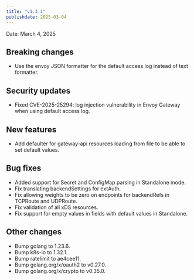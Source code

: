 ```yaml
---
title: "v1.3.1"
publishdate: 2025-03-04
---
```


Date: March 4, 2025

## Breaking changes
- Use the envoy JSON formatter for the default access log instead of text formatter.

## Security updates
- Fixed CVE-2025-25294: log injection vulnerability in Envoy Gateway when using default access log.

## New features
- Add defaulter for gateway-api resources loading from file to be able to set default values.

## Bug fixes
- Added support for Secret and ConfigMap parsing in Standalone mode.
- Fix translating backendSettings for extAuth.
- Fix allowing weights to be zero on endpoints for backendRefs in TCPRoute and UDPRoute.
- Fix validation of all xDS resources.
- Fix support for empty values in fields with default values in Standalone.

## Other changes
- Bump golang to 1.23.6.
- Bump k8s-io to 1.32.1.
- Bump ratelimit to ae4cee11.
- Bump golang.org/x/oauth2 to v0.27.0.
- Bump golang.org/x/crypto to v0.35.0.

